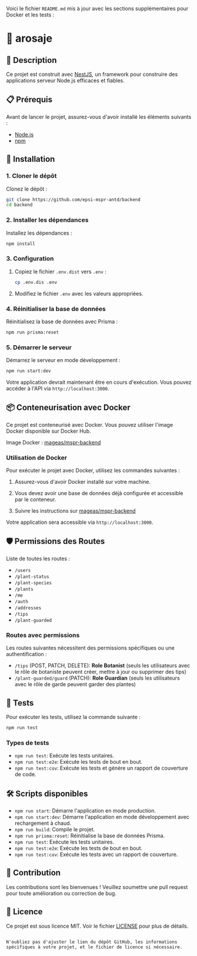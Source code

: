 Voici le fichier `README.md` mis à jour avec les sections supplémentaires pour Docker et les tests :

# 🌸 arosaje

## 🌟 Description

Ce projet est construit avec [NestJS](https://nestjs.com/), un framework pour construire des applications serveur Node.js efficaces et fiables.

## 📋 Prérequis

Avant de lancer le projet, assurez-vous d'avoir installé les éléments suivants :

- [Node.js](https://nodejs.org/)
- [npm](https://www.npmjs.com/)

## 🚀 Installation

### 1. Cloner le dépôt

Clonez le dépôt :

```bash
git clone https://github.com/epsi-mspr-antd/backend
cd backend
```

### 2. Installer les dépendances

Installez les dépendances :

```bash
npm install
```

### 3. Configuration

1. Copiez le fichier `.env.dist` vers `.env` :

   ```bash
   cp .env.dis .env
   ```

2. Modifiez le fichier `.env` avec les valeurs appropriées.

### 4. Réinitialiser la base de données

Réinitialisez la base de données avec Prisma :

```bash
npm run prisma:reset
```

### 5. Démarrer le serveur

Démarrez le serveur en mode développement :

```bash
npm run start:dev
```

Votre application devrait maintenant être en cours d'exécution. Vous pouvez accéder à l'API via `http://localhost:3000`.

## 📦 Conteneurisation avec Docker

Ce projet est conteneurisé avec Docker. Vous pouvez utiliser l'image Docker disponible sur Docker Hub.

Image Docker : [mageas/mspr-backend](https://hub.docker.com/r/mageas/mspr-backend)

### Utilisation de Docker

Pour exécuter le projet avec Docker, utilisez les commandes suivantes :

1. Assurez-vous d'avoir Docker installé sur votre machine.

2. Vous devez avoir une base de données déjà configurée et accessible par le conteneur.

3. Suivre les instructions sur [mageas/mspr-backend](https://hub.docker.com/r/mageas/mspr-backend)

Votre application sera accessible via `http://localhost:3000`.

## 🛡️ Permissions des Routes

Liste de toutes les routes :

- `/users`
- `/plant-status`
- `/plant-species`
- `/plants`
- `/me`
- `/auth`
- `/addresses`
- `/tips`
- `/plant-guarded`

### Routes avec permissions

Les routes suivantes nécessitent des permissions spécifiques ou une authentification :

- `/tips` (POST, PATCH, DELETE): **Role Botanist** (seuls les utilisateurs avec le rôle de botaniste peuvent créer, mettre à jour ou supprimer des tips)
- `/plant-guarded/guard` (PATCH): **Role Guardian** (seuls les utilisateurs avec le rôle de garde peuvent garder des plantes)

## 🧪 Tests

Pour exécuter les tests, utilisez la commande suivante :

```bash
npm run test
```

### Types de tests

- `npm run test`: Exécute les tests unitaires.
- `npm run test:e2e`: Exécute les tests de bout en bout.
- `npm run test:cov`: Exécute les tests et génère un rapport de couverture de code.

## 🛠️ Scripts disponibles

- `npm run start`: Démarre l'application en mode production.
- `npm run start:dev`: Démarre l'application en mode développement avec rechargement à chaud.
- `npm run build`: Compile le projet.
- `npm run prisma:reset`: Réinitialise la base de données Prisma.
- `npm run test`: Exécute les tests unitaires.
- `npm run test:e2e`: Exécute les tests de bout en bout.
- `npm run test:cov`: Exécute les tests avec un rapport de couverture.

## 🤝 Contribution

Les contributions sont les bienvenues ! Veuillez soumettre une pull request pour toute amélioration ou correction de bug.

## 📄 Licence

Ce projet est sous licence MIT. Voir le fichier [LICENSE](LICENSE) pour plus de détails.

```

N'oubliez pas d'ajuster le lien du dépôt GitHub, les informations spécifiques à votre projet, et le fichier de licence si nécessaire.
```
